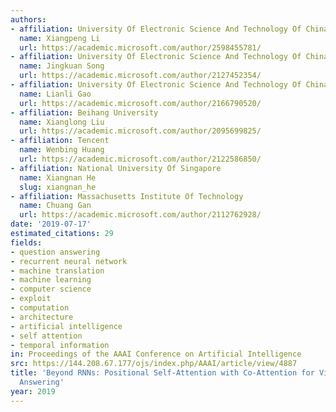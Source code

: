 ```yaml
---
authors:
- affiliation: University Of Electronic Science And Technology Of China
  name: Xiangpeng Li
  url: https://academic.microsoft.com/author/2598455781/
- affiliation: University Of Electronic Science And Technology Of China
  name: Jingkuan Song
  url: https://academic.microsoft.com/author/2127452354/
- affiliation: University Of Electronic Science And Technology Of China
  name: Lianli Gao
  url: https://academic.microsoft.com/author/2166790520/
- affiliation: Beihang University
  name: Xianglong Liu
  url: https://academic.microsoft.com/author/2095699825/
- affiliation: Tencent
  name: Wenbing Huang
  url: https://academic.microsoft.com/author/2122586850/
- affiliation: National University Of Singapore
  name: Xiangnan He
  slug: xiangnan_he
- affiliation: Massachusetts Institute Of Technology
  name: Chuang Gan
  url: https://academic.microsoft.com/author/2112762928/
date: '2019-07-17'
estimated_citations: 29
fields:
- question answering
- recurrent neural network
- machine translation
- machine learning
- computer science
- exploit
- computation
- architecture
- artificial intelligence
- self attention
- temporal information
in: Proceedings of the AAAI Conference on Artificial Intelligence
src: https://144.208.67.177/ojs/index.php/AAAI/article/view/4887
title: 'Beyond RNNs: Positional Self-Attention with Co-Attention for Video Question
  Answering'
year: 2019
---
```

